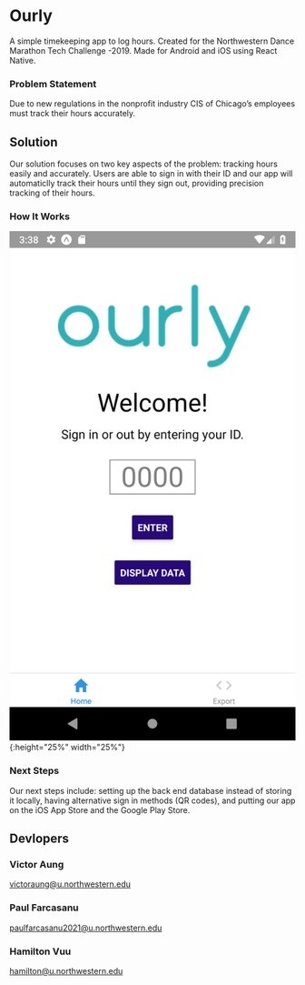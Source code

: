 # Ourly
A simple timekeeping app to log hours. 
Created for the Northwestern Dance Marathon Tech Challenge -2019.
Made for Android and iOS using React Native.

### Problem Statement
Due to new regulations in the nonprofit industry CIS of Chicago’s employees must track their hours accurately.

## Solution
Our solution focuses on two key aspects of the problem: tracking hours easily and accurately. Users are able to sign in with their ID and our app will automaticlly track their hours until they sign out, providing precision tracking of their hours. 

### How It Works

![Alt text](demoPics/Screenshot_1548970692.png "Title"){:height="25%" width="25%"}

### Next Steps
Our next steps include: setting up the back end database instead of storing it locally, having alternative sign in methods (QR codes), and putting our app on the iOS App Store and the Google Play Store.  

## Devlopers
### Victor Aung
victoraung@u.northwestern.edu

### Paul Farcasanu
paulfarcasanu2021@u.northwestern.edu

### Hamilton Vuu
hamilton@u.northwestern.edu

